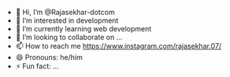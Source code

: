 - 👋 Hi, I’m @Rajasekhar-dotcom
- 👀 I’m interested in development
- 🌱 I’m currently learning web development
- 💞️ I’m looking to collaborate on ...
- 📫 How to reach me https://www.instagram.com/rajasekhar.07/
- 😄 Pronouns: he/him
- ⚡ Fun fact: ...

<!---
Rajasekhar-dotcom/Rajasekhar-dotcom is a ✨ special ✨ repository because its `README.md` (this file) appears on your GitHub profile.
You can click the Preview link to take a look at your changes.
--->
